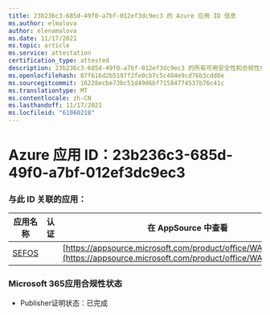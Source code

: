 ```yaml
---
title: 23b236c3-685d-49f0-a7bf-012ef3dc9ec3 的 Azure 应用 ID 信息
ms.author: elmalova
author: elenamalova
ms.date: 11/17/2021
ms.topic: article
ms.service: attestation
certification_type: attested
description: 23b236c3-685d-49f0-a7bf-012ef3dc9ec3 的所有可用安全性和合规性信息。
ms.openlocfilehash: 87f616d2b5197f2fe0cb7c5c484e9cd76b3cdd6e
ms.sourcegitcommit: 16228ecbe73bc51d49d6bf71584774537b76c41c
ms.translationtype: MT
ms.contentlocale: zh-CN
ms.lasthandoff: 11/17/2021
ms.locfileid: "61060218"
---
```

# <a name="azure-app-id-23b236c3-685d-49f0-a7bf-012ef3dc9ec3"></a>Azure 应用 ID：23b236c3-685d-49f0-a7bf-012ef3dc9ec3


### <a name="apps-associated-with-this-id"></a>与此 ID 关联的应用：
| **应用名称** | **认证** | **在 AppSource 中查看** |
|--------------|---------------|-----------------------|
| [SEFOS](https://docs.microsoft.com/microsoft-365-app-certification/forward/WA200003219) |  | [https://appsource.microsoft.com/product/office/WA200003219](https://appsource.microsoft.com/product/office/WA200003219) |

### <a name="microsoft-365-app-compliance-status"></a>Microsoft 365应用合规性状态
- Publisher证明状态：已完成
